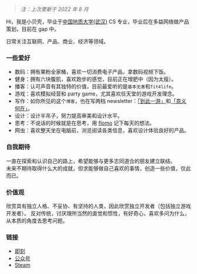 > _注：上次更新于 2022 年 8 月_

Hi，我是小贝壳，毕业于[中国地质大学(武汉)](https://www.cug.edu.cn/) CS 专业，毕业后在多益网络做产品策划，目前在 gap 中。

日常关注互联网、产品、商业、经济等领域。

### 一些爱好

- 数码：拥有果粉全家桶，喜欢一切消费电子产品，拿数码视频下饭。
- 健身：拥有六块腹肌，喜欢跑步的感觉，目前正在增肥中（因为太瘦）。
- 播客：认可声音有其独特的价值，目前最爱听的是`基本无害`和`fit4life`。
- 游戏：喜欢模拟经营和 party game，尤其喜欢任天堂的游戏开发理念。
- 写作：如你所见的这个`博客`，也在写两档 newsletter：[「到此一游」](https://gamer.zhubai.love)和[「意义何在」](https://frange.hedwig.pub/)。
- 设计：设计半吊子，努力提高审美和设计水平。
- 思考：不说话的时候就是在思考，用 [flomo](https://flomoapp.com/register2/?MTM5MDA) 记下每天的想法。
- 网虫：喜欢整天坐在电脑前，浏览阅读各类信息，喜欢设计体验良好的产品。

### 自我期待

一直在探索和认识自己的路上，希望能够与更多志同道合的朋友建立联结。<br/>
未来不期待取得什么大的成就，但求能够做自己喜欢的事情，创造一些价值，仅此而已。

### 价值观

欣赏具有独立人格、不妥协、有坚持的人类，因此欣赏独立开发者（包括独立游戏开发者）。
反对传统，讨厌理所当然的直觉和惯性，有好奇心，喜欢多问为什么，从本质的角度去思考问题。

### 链接

- [即刻](https://web.okjike.com/u/eafc6283-37e8-4b36-a58e-a4ef03284f3d)
- [公众号](https://mp.weixin.qq.com/s/Be5LHm7-_rGlogiALAJiGQ)
- [Steam](https://steamcommunity.com/profiles/76561198365292989/)
